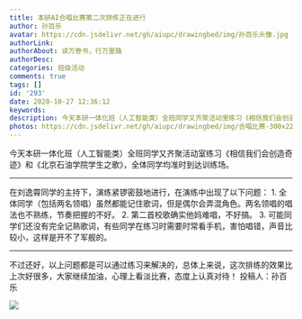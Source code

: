 ```yaml
---
title: 本研AI合唱比赛第二次排练正在进行
author: 孙百乐
avatar: https://cdn.jsdelivr.net/gh/aiupc/drawingbed/img/孙百乐头像.jpg
authorLink: 
authorAbout: 读万卷书，行万里路
authorDesc: 
categories: 班级活动
comments: true
tags: []
id: '293'
date: 2020-10-27 12:36:12
keywords:
description: 今天本研一体化班（人工智能类）全班同学又齐聚活动室练习《相信我们会创造奇迹》和《北京石油学院学生之歌...
photos: https://cdn.jsdelivr.net/gh/aiupc/drawingbed/img/合唱比赛-300x225.jpg
---
```


今天本研一体化班（人工智能类）全班同学又齐聚活动室练习《相信我们会创造奇迹》和《北京石油学院学生之歌》，全体同学均准时到达训练场。

* * *

在刘逸霄同学的主持下，演练紧锣密鼓地进行，在演练中出现了以下问题： 1. 全体同学（包括两名领唱）虽然都能记住歌词，但是偶尔会弄混角色。两名领唱的唱法也不熟练，节奏把握的不好。 2. 第二首校歌确实他妈难唱，不好搞。 3. 可能同学们还没有完全记熟歌词，有些同学在练习时需要时常看手机，害怕唱错，声音比较小，这样是开不了军舰的。

* * *

不过还好，以上问题都是可以通过练习来解决的，总体上来说，这次排练的效果比上次好很多，大家继续加油，心理上看淡比赛，态度上认真对待！ 投稿人：孙百乐

![](https://cdn.jsdelivr.net/gh/aiupc/drawingbed/img/合唱比赛-300x225.jpg)